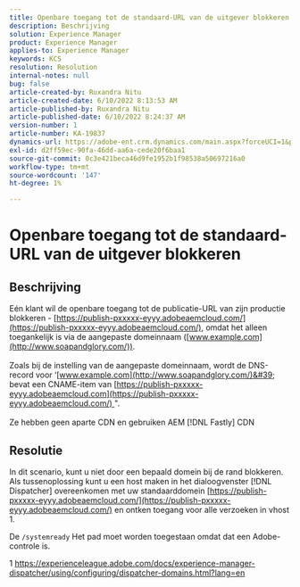 ```yaml
---
title: Openbare toegang tot de standaard-URL van de uitgever blokkeren
description: Beschrijving
solution: Experience Manager
product: Experience Manager
applies-to: Experience Manager
keywords: KCS
resolution: Resolution
internal-notes: null
bug: false
article-created-by: Ruxandra Nitu
article-created-date: 6/10/2022 8:13:53 AM
article-published-by: Ruxandra Nitu
article-published-date: 6/10/2022 8:24:37 AM
version-number: 1
article-number: KA-19837
dynamics-url: https://adobe-ent.crm.dynamics.com/main.aspx?forceUCI=1&pagetype=entityrecord&etn=knowledgearticle&id=59764c3e-95e8-ec11-bb3c-000d3a3b17fa
exl-id: d2ff59ec-90fa-46dd-aa6a-cede20f6baa1
source-git-commit: 0c3e421beca46d9fe1952b1f98538a50697216a0
workflow-type: tm+mt
source-wordcount: '147'
ht-degree: 1%

---
```


# Openbare toegang tot de standaard-URL van de uitgever blokkeren

## Beschrijving

Eén klant wil de openbare toegang tot de publicatie-URL van zijn productie blokkeren - [https://publish-pxxxxx-eyyy.adobeaemcloud.com/](https://publish-pxxxxx-eyyy.adobeaemcloud.com/), omdat het alleen toegankelijk is via de aangepaste domeinnaam ([www.example.com](http://www.soapandglory.com/)). <br><br>Zoals bij de instelling van de aangepaste domeinnaam, wordt de DNS-record voor ‘[www.example.com](http://www.soapandglory.com/)&#39; bevat een CNAME-item van [https://publish-pxxxxx-eyyy.adobeaemcloud.com](https://publish-pxxxxx-eyyy.adobeaemcloud.com/) &quot;. <br><br>Ze hebben geen aparte CDN en gebruiken AEM [!DNL Fastly] CDN

## Resolutie


In dit scenario, kunt u niet door een bepaald domein bij de rand blokkeren.
Als tussenoplossing kunt u een host maken in het dialoogvenster [!DNL Dispatcher] overeenkomen met uw standaarddomein [https://publish-pxxxxx-eyyy.adobeaemcloud.com/](https://publish-pxxxxx-eyyy.adobeaemcloud.com/) en ontken toegang voor alle verzoeken in vhost 1.

De `/systemready` Het pad moet worden toegestaan omdat dat een Adobe-controle is.

1 https://experienceleague.adobe.com/docs/experience-manager-dispatcher/using/configuring/dispatcher-domains.html?lang=en
